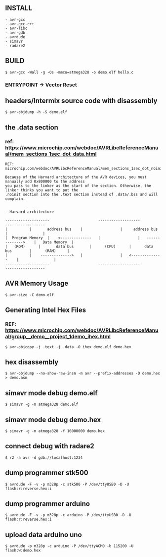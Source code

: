 ## INSTALL
~~~
- avr-gcc
- avr-gcc-c++
- avr-libc
- avr-gdb
- avrdude
- simavr
- radare2
~~~

## BUILD
~~~
$ avr-gcc -Wall -g -Os -mmcu=atmega328 -o demo.elf hello.c
~~~

### ENTRYPOINT -> Vector Reset

## headers/Intermix source code with disassembly
~~~
$ avr-objdump -h -S demo.elf
~~~

## the .data section 
### ref: https://www.microchip.com/webdoc/AVRLibcReferenceManual/mem_sections_1sec_dot_data.html
~~~
REF:
microchip.com/webdoc/AVRLibcReferenceManual/mem_sections_1sec_dot_noinit.html#mem_sections_1harvard_arch

Because of the Harvard architecture of the AVR devices, you must manually add 0x800000 to the address
you pass to the linker as the start of the section. Otherwise, the linker thinks you want to put the
.noinit section into the .text section instead of .data/.bss and will complain.


- Harvard architecture 

--------------------                      -------------------                      ------------------
|		   |       address bus    |                 |     address bus      |                |
|  Program Memory  |    <--------------   |                 |   -------------->    |   Data Memory  |
|	(ROM)      |       data bus       |      (CPU)      |      data bus        |      (RAM)     |
|		   |    -------------->   |                 |   <--------------    |                |
--------------------                      -------------------                      ------------------
~~~

## AVR Memory Usage
~~~
$ avr-size -C demo.elf
~~~

## Generating Intel Hex Files
### REF: https://www.microchip.com/webdoc/AVRLibcReferenceManual/group__demo__project_1demo_ihex.html
~~~
$ avr-objcopy -j .text -j .data -O ihex demo.elf demo.hex
~~~

## hex disassembly
~~~
$ avr-objdump --no-show-raw-insn -m avr --prefix-addresses -D demo.hex > demo.asm
~~~

## simavr mode debug demo.elf
~~~
$ simavr -g -m atmega328 demo.elf
~~~

## simavr mode debug demo.hex
~~~
$ simavr -g -m atmega328 -f 16000000 demo.hex
~~~

## connect debug with radare2
~~~
$ r2 -a avr -d gdb://localhost:1234
~~~

## dump programmer stk500
~~~
$ avrdude -F -v -p m328p -c stk500 -P /dev/ttyUSB0 -D -U flash:r:reverse.hex:i
~~~

## dump programmer arduino
~~~
$ avrdude -F -v -p m328p -c arduino -P /dev/ttyUSB0 -D -U flash:r:reverse.hex:i
~~~

## upload data arduino uno
~~~
$ avrdude -p m328p -c arduino -P /dev/ttyACM0 -b 115200 -U flash:w:demo.hex
~~~
